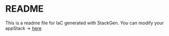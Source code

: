 # README
This is a readme file for IaC generated with StackGen.
You can modify your appStack -> [here](http://main.dev.stackgen.com/appstacks/a7932285-825b-4f77-9f57-2edad7adc281)
